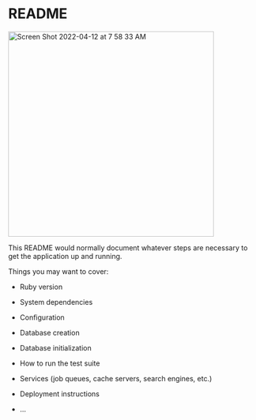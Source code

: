 # README
<img width="416" alt="Screen Shot 2022-04-12 at 7 58 33 AM" src="https://user-images.githubusercontent.com/2946543/162967993-06d7eca1-899e-4fb4-89ef-a5d87a82dae0.png">

This README would normally document whatever steps are necessary to get the
application up and running.

Things you may want to cover:

* Ruby version

* System dependencies

* Configuration

* Database creation

* Database initialization

* How to run the test suite

* Services (job queues, cache servers, search engines, etc.)

* Deployment instructions

* ...
